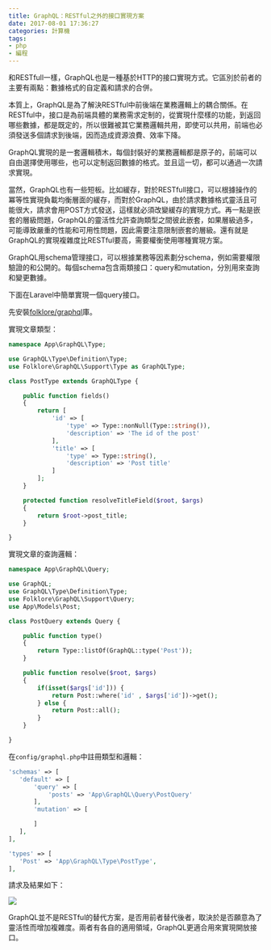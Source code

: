 ```yaml
---
title: GraphQL：RESTful之外的接口實現方案
date: 2017-08-01 17:36:27
categories: 計算機
tags:
- php
- 編程
---
```


和RESTfull一樣，GraphQL也是一種基於HTTP的接口實現方式。它區別於前者的主要有兩點：數據格式的自定義和請求的合併。

本質上，GraphQL是為了解決RESTful中前後端在業務邏輯上的耦合關係。在RESTful中，接口是為前端具體的業務需求定制的，從實現什麼樣的功能，到返回哪些數據，都是既定的，所以很難被其它業務邏輯共用，即使可以共用，前端也必須發送多個請求到後端，因而造成資源浪費、效率下降。

GraphQL實現的是一套邏輯積木，每個封裝好的業務邏輯都是原子的，前端可以自由選擇使用哪些，也可以定制返回數據的格式。並且這一切，都可以通過一次請求實現。

當然，GraphQL也有一些短板。比如緩存，對於RESTfull接口，可以根據操作的冪等性實現負載均衡層面的緩存，而對於GraphQL，由於請求數據格式靈活且可能很大，請求會用POST方式發送，這樣就必須改變緩存的實現方式。再一點是嵌套的層級問題，GraphQL的靈活性允許查詢類型之間彼此嵌套，如果層級過多，可能導致嚴重的性能和可用性問題，因此需要注意限制嵌套的層級。還有就是GraphQL的實現複雜度比RESTful要高，需要權衡使用哪種實現方案。

GraphQL用schema管理接口，可以根據業務等因素劃分schema，例如需要權限驗證的和公開的。每個schema包含兩類接口：query和mutation，分別用來查詢和變更數據。

下面在Laravel中簡單實現一個query接口。

先安裝[folklore/graphql](https://github.com/Folkloreatelier/laravel-graphql)庫。

實現文章類型：

```php
namespace App\GraphQL\Type;

use GraphQL\Type\Definition\Type;
use Folklore\GraphQL\Support\Type as GraphQLType;

class PostType extends GraphQLType {

    public function fields()
	{
		return [
			'id' => [
				'type' => Type::nonNull(Type::string()),
				'description' => 'The id of the post'
			],
			'title' => [
				'type' => Type::string(),
				'description' => 'Post title'
			]
		];
	}

    protected function resolveTitleField($root, $args)
	{
		return $root->post_title;
	}

}
```

實現文章的查詢邏輯：

```php
namespace App\GraphQL\Query;

use GraphQL;
use GraphQL\Type\Definition\Type;
use Folklore\GraphQL\Support\Query;
use App\Models\Post;

class PostQuery extends Query {

    public function type()
	{
		return Type::listOf(GraphQL::type('Post'));
    }

    public function resolve($root, $args)
	{
		if(isset($args['id'])) {
			return Post::where('id' , $args['id'])->get();
		} else {
			return Post::all();
		}
	}

}
```

在`config/graphql.php`中註冊類型和邏輯：

```php
'schemas' => [
   'default' => [
       'query' => [
           'posts' => 'App\GraphQL\Query\PostQuery'
       ],
       'mutation' => [

       ]
   ],
],

'types' => [
   'Post' => 'App\GraphQL\Type\PostType',
],
```

請求及結果如下：

![](http://ou1l9js54.bkt.clouddn.com/2017-08-02-15016540828445.jpg)

GraphQL並不是RESTful的替代方案，是否用前者替代後者，取決於是否願意為了靈活性而增加複雜度。兩者有各自的適用領域，GraphQL更適合用來實現開放接口。

